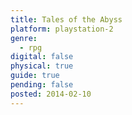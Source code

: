 ```yaml
---
title: Tales of the Abyss
platform: playstation-2
genre:
  - rpg
digital: false
physical: true
guide: true
pending: false
posted: 2014-02-10
---
```

